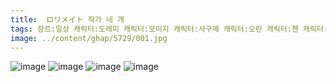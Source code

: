 ```yaml
---
title:  ロリメイト 작가 네 개
tags: 장르:일상 캐릭터:도레미 캐릭터:모미지 캐릭터:사구메 캐릭터:오린 캐릭터:첸 캐릭터:카게로 ロリメイト 동방_웹코믹
image: ../content/ghap/5729/001.jpg
---
```

![image](../content/ghap/5729/001.jpg)
![image](../content/ghap/5729/002.jpg)
![image](../content/ghap/5729/003.jpg)
![image](../content/ghap/5729/004.jpg)
